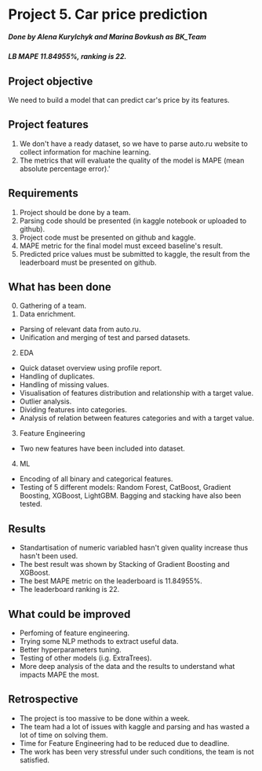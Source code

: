 # Project 5. Car price prediction
##### Done by Alena Kurylchyk and Marina Bovkush as BK_Team
##### LB MAPE 11.84955%, ranking is 22.

## Project objective ##
We need to build a model that can predict car's price by its features.

## Project features ##
1. We don't have a ready dataset, so we have to parse auto.ru website to collect information for machine learning.
2. The metrics that will evaluate the quality of the model is MAPE (mean absolute percentage error).'

## Requirements ##
1. Project should be done by a team.
2. Parsing code should be presented (in kaggle notebook or uploaded to github).
3. Project code must be presented on github and kaggle.
4. MAPE metric for the final model must exceed baseline's result.
5. Predicted price values must be submitted to kaggle, the result from the leaderboard must be presented on github.

## What has been done ##
0. Gathering of a team.
1. Data enrichment.
+ Parsing of relevant data from auto.ru.
+ Unification and merging of test and parsed datasets.

2. EDA
+ Quick dataset overview using profile report.
+ Handling of duplicates.
+ Handling of missing values.
+ Visualisation of features distribution and relationship with a target value.
+ Outlier analysis.
+ Dividing features into categories.
+ Analysis of relation between features categories and with a target value.

3. Feature Engineering
+ Two new features have been included into dataset.

4. ML
+ Encoding of all binary and categorical features.
+ Testing of 5 different models: Random Forest, CatBoost, Gradient Boosting, XGBoost, LightGBM. Bagging and stacking have also been tested.

## Results ##
+ Standartisation of numeric variabled hasn't given quality increase thus hasn't been used.
+ The best result was shown by Stacking of Gradient Boosting and XGBoost.
+ The best MAPE metric on the leaderboard is  11.84955%.
+ The leaderboard ranking is  22.

## What could be improved ##
+ Perfoming of feature engineering.
+ Trying some NLP methods to extract useful data.
+ Better hyperparameters tuning.
+ Testing of other models (i.g. ExtraTrees).
+ More deep analysis of the data and the results to understand what impacts MAPE the most.

## Retrospective ##
+ The project is too massive to be done within a week.
+ The team had a lot of issues with kaggle and parsing and has wasted a lot of time on solving them.
+ Time for Feature Engineering had to be reduced due to deadline.
+ The work has been very stressful under such conditions, the team is not satisfied.
